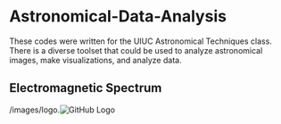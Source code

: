 # Astronomical-Data-Analysis
These codes were written for the UIUC Astronomical Techniques class. There is a diverse toolset that could be used to analyze astronomical images, make visualizations, and analyze data.  

## Electromagnetic Spectrum
/images/logo.![GitHub Logo](/images/logo.png)
